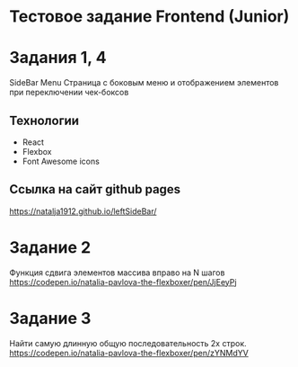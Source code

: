 # Тестовое задание Frontend (Junior)
# Задания 1, 4
SideBar Menu
Cтраница с боковым меню и отображением элементов при переключении чек-боксов

## Технологии
 * React
 * Flexbox
 * Font Awesome icons

## Ссылка на сайт github pages
https://natalja1912.github.io/leftSideBar/


# Задание 2
Функция сдвига элементов массива вправо на N шагов
https://codepen.io/natalia-pavlova-the-flexboxer/pen/JjEeyPj


# Задание 3
Найти самую длинную общую последовательность 2х строк.
https://codepen.io/natalia-pavlova-the-flexboxer/pen/zYNMdYV


